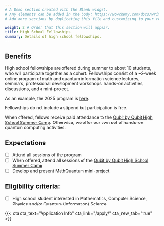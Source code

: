 ```yaml
---
# A Demo section created with the Blank widget.
# Any elements can be added in the body: https://wowchemy.com/docs/writing-markdown-latex/
# Add more sections by duplicating this file and customizing to your requirements.

weight: 2 # Order that this section will appear.
title: High School Fellowships
summary: Details of high school fellowships.
---
```

## Benefits

High school fellowships are offered during summer to about 10 students, who will participate together as a cohort. Fellowships consist of a ~2-week online program of math and quantum information science lectures, seminars, professional development workshops, hands-on activities, discussions, and a mini-project.

As an example, the 2025 program is [here](https://docs.google.com/document/d/1CkjCuaqScrxftlptzzyEMxWl-z3brB078_ZPIdDcXgw/edit?usp=sharing).

Fellowships do not include a stipend but participation is free.

When offered, fellows receive paid attendance to the [Qubit by Qubit High School Summer Camp](https://www.qubitbyqubit.org/hs-college-camps). Otherwise, we offer our own set of hands-on quantum computing activities.

## Expectations
- [ ] Attend all sessions of the program
- [ ] When offered, attend all sessions of the [Qubit by Qubit High School Summer Camp](https://www.qubitbyqubit.org/hs-college-camps)
- [ ] Develop and present MathQuantum mini-project

## Eligibility criteria:
- [ ] High school student interested in Mathematics, Computer Science, Physics and/or Quantum (Information) Science

{{< cta cta_text="Application Info" cta_link="/apply/" cta_new_tab="true" >}}
